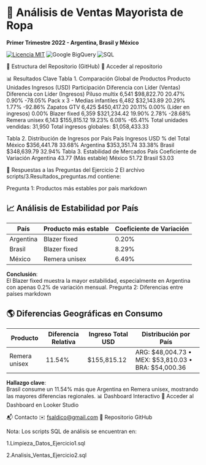 # 🧥 Análisis de Ventas Mayorista de Ropa
**Primer Trimestre 2022 - Argentina, Brasil y México**  

[![Licencia MIT](https://img.shields.io/badge/License-MIT-yellow.svg)](https://opensource.org/licenses/MIT)
![Google BigQuery](https://img.shields.io/badge/Google%20BigQuery-4285F4?logo=googlecloud&logoColor=white)
![SQL](https://img.shields.io/badge/SQL-003B57?logo=postgresql&logoColor=white)

📌 Estructura del Repositorio (GitHub)
🔗 Acceder al repositorio

📊 Resultados Clave
Tabla 1. Comparación Global de Productos
Producto	Unidades	Ingresos (USD)	Participación	Diferencia con Líder (Ventas)	Diferencia con Líder (Ingresos)
Piluso multix	6,541	$98,822.70	20.47%	0.90%	-78.05%
Pack x 3 - Medias infantiles	6,482	$32,143.89	20.29%	1.77%	-92.86%
Zapatos GTV	6,425	$450,417.20	20.11%	0.00% (Líder en ingresos)	0.00%
Blazer fixed	6,359	$321,234.42	19.90%	2.78%	-28.68%
Remera unisex	6,143	$155,815.12	19.23%	6.08%	-65.41%
Total unidades vendidas: 31,950
Total ingresos globales: $1,058,433.33

Tabla 2. Distribución de Ingresos por País
País	Ingresos USD	% del Total
México	$356,441.78	33.68%
Argentina	$353,351.74	33.38%
Brasil	$348,639.79	32.94%
Tabla 3. Estabilidad de Mercados
País	Coeficiente de Variación
Argentina	43.77 (Más estable)
México	51.72
Brasil	53.03

📌 Respuestas a las Preguntas del Ejercicio 2
El archivo scripts/3.Resultados_preguntas.md contiene:

Pregunta 1: Productos más estables por país
markdown
## 📈 Análisis de Estabilidad por País

| País      | Producto más estable | Coeficiente de Variación |
|-----------|----------------------|--------------------------|
| Argentina | Blazer fixed         | 0.20%                    |
| Brasil    | Blazer fixed         | 8.29%                    |
| México    | Remera unisex        | 6.49%                    |

**Conclusión**:  
El Blazer fixed muestra la mayor estabilidad, especialmente en Argentina con apenas 0.2% de variación mensual.
Pregunta 2: Diferencias entre países
markdown
## 🌎 Diferencias Geográficas en Consumo

| Producto      | Diferencia Relativa | Ingreso Total USD | Distribución por País               |
|---------------|---------------------|------------------|-------------------------------------|
| Remera unisex | 11.54%              | $155,815.12      | ARG: $48,004.73 • MEX: $53,810.03 • BRA: $54,000.36 |

**Hallazgo clave**:  
Brasil consume un 11.54% más que Argentina en Remera unisex, mostrando las mayores diferencias regionales.
📊 Dashboard Interactivo
🔗 Acceder al Dashboard en Looker Studio

📬 Contacto
✉️ fsaldico@gmail.com
🔗 Repositorio GitHub

Nota: Los scripts SQL de análisis se encuentran en:

1.Limpieza_Datos_Ejercicio1.sql

2.Analisis_Ventas_Ejercicio2.sql

